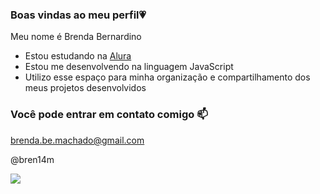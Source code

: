### Boas vindas ao meu perfil💗
 
Meu nome é Brenda Bernardino

- Estou estudando na [Alura](https://www.alura.com.br)
- Estou me desenvolvendo na linguagem JavaScript
- Utilizo esse espaço para minha organização e compartilhamento dos meus projetos desenvolvidos

### Você pode entrar em contato comigo 📫

brenda.be.machado@gmail.com

@bren14m

![](https://media1.tenor.com/m/pZ7D-VgpMdIAAAAC/anime-fofo.gif)
